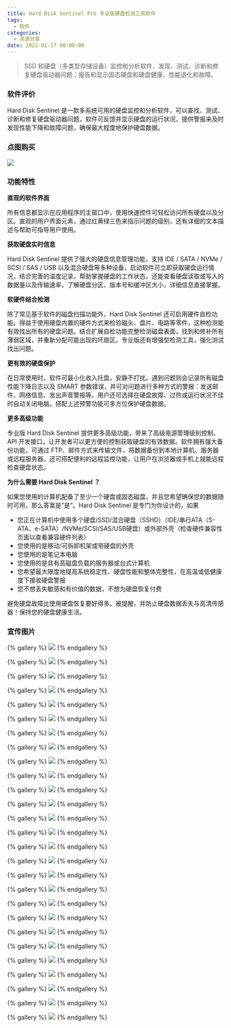 ```yaml
---
title: Hard Disk Sentinel Pro 专业版硬盘检测工具软件
tags:
  - 软件
categories:
  - 资源分享
date: 2022-01-17 00:00:00
---
```


> SSD 和硬盘（多类型存储设备）监控和分析软件，发现、测试、诊断和修复硬盘驱动器问题；报告和显示固态硬盘和硬盘健康、性能退化和故障。

<!-- more -->

### 软件评价

Hard Disk Sentinel 是一款多系统可用的硬盘监控和分析软件，可以查找、测试、诊断和修复硬盘驱动器问题。软件可反馈并显示硬盘的运行状况，提供警报来及时发现性能下降和故障问题，确保最大程度地保护硬盘数据。

### 点图购买

[![](https://cdn.dusays.com/2022/01/424-1.png)](https://r-g.io/MLfaA3)

### 功能特性

**直观的软件界面**

所有信息都显示在应用程序的主窗口中，使用快速控件可轻松访问所有硬盘以及分区。直观的用户界面元素，通过红黄绿三色来指示问题的级别，还有详细的文本描述与帮助可指导用户使用。

**获取硬盘实时信息**

Hard Disk Sentinel 提供了强大的硬盘信息管理功能，支持 IDE / SATA / NVMe / SCSI / SAS / USB 以及混合硬盘等多种设备，启动软件可立即获取硬盘运行情况，结合完善的温度记录，帮助掌握硬盘的工作状态。还能查看硬盘读取或写入的数据量以及传输速率，了解硬盘分区、版本号和缓冲区大小，详细信息直接掌握。

**软硬件结合检测**

除了常见基于软件的磁盘扫描功能外，Hard Disk Sentinel 还可启用硬件自检功能。得益于使用硬盘内置的硬件方式来检验磁头、盘片、电路等零件，这种检测能有效找出所有的硬盘问题。结合扩展自检功能完整检测磁盘表面，找到和修补所有薄弱区域，并重新分配可能出现的坏扇区。专业版还有增强型检测工具，强化测试找出问题。

**更有效的硬盘保护**

在日常使用时，软件可最小化收入托盘，安静不打扰。遇到问题则会记录所有磁盘性能下降日志以及 SMART 参数错误，并可对问题进行多种方式的警报：发送邮件、网络信息、发出声音警报等。用户还可选择在硬盘故障、过热或运行状况不佳时自动关闭电脑，搭配上述预警功能可多方位保护硬盘数据。

**更多高级功能**

专业版 Hard Disk Sentinel 提供更多高级功能，带来了高级电源管理级别控制、API 开发接口，让开发者可以更方便的控制获取硬盘的有效数据。软件拥有强大备份功能，可通过 FTP、邮件方式来传输文件，将数据备份到本地计算机、服务器或远程服务器。还可搭配便利的远程监控功能，让用户在浏览器或手机上就能远程检查硬盘状态。

**为什么需要 Hard Disk Sentinel ？**

如果您使用的计算机配备了至少一个硬盘或固态磁盘，并且您希望确保您的数据随时可用，那么答案是”是”。Hard Disk Sentinel 是专门为你设计的，如果

* 您正在计算机中使用多个硬盘/SSD/混合硬盘（SSHD）（IDE/串行ATA（S-ATA、e-SATA）/NVMe/SCSI/SAS/USB硬盘）或外部外壳（检查硬件兼容性页面以查看兼容硬件列表）
* 您使用的是移动/可拆卸机架或带硬盘的外壳
* 您使用的是笔记本电脑
* 您使用的是具有高磁盘负载的服务器或台式计算机
* 您希望最大限度地提高系统稳定性、硬盘性能和整体完整性，在高温或低健康度下接收硬盘警报
* 您不想丢失敏感和有价值的数据，不想为硬盘恢复付费

避免硬盘故障比使用硬盘恢复要好得多。被提醒，并防止硬盘数据丢失与高清传感器！保持您的硬盘健康生活。

### 宣传图片

{% gallery %}
![](https://cdn.dusays.com/2022/01/424-2.png)
{% endgallery %}

{% gallery %}
![](https://cdn.dusays.com/2022/01/424-3.png)
{% endgallery %}

{% gallery %}
![](https://cdn.dusays.com/2022/01/424-4.png)
{% endgallery %}

{% gallery %}
![](https://cdn.dusays.com/2022/01/424-5.png)
{% endgallery %}

{% gallery %}
![](https://cdn.dusays.com/2022/01/424-6.png)
{% endgallery %}

{% gallery %}
![](https://cdn.dusays.com/2022/01/424-7.png)
{% endgallery %}

{% gallery %}
![](https://cdn.dusays.com/2022/01/424-8.png)
{% endgallery %}

{% gallery %}
![](https://cdn.dusays.com/2022/01/424-9.png)
{% endgallery %}

{% gallery %}
![](https://cdn.dusays.com/2022/01/424-10.png)
{% endgallery %}

{% gallery %}
![](https://cdn.dusays.com/2022/01/424-11.png)
{% endgallery %}

{% gallery %}
![](https://cdn.dusays.com/2022/01/424-12.png)
{% endgallery %}

{% gallery %}
![](https://cdn.dusays.com/2022/01/424-13.png)
{% endgallery %}

{% gallery %}
![](https://cdn.dusays.com/2022/01/424-14.png)
{% endgallery %}

{% gallery %}
![](https://cdn.dusays.com/2022/01/424-15.png)
{% endgallery %}

{% gallery %}
![](https://cdn.dusays.com/2022/01/424-16.png)
{% endgallery %}

{% gallery %}
![](https://cdn.dusays.com/2022/01/424-17.png)
{% endgallery %}

{% gallery %}
![](https://cdn.dusays.com/2022/01/424-18.png)
{% endgallery %}

{% gallery %}
![](https://cdn.dusays.com/2022/01/424-19.png)
{% endgallery %}

{% gallery %}
![](https://cdn.dusays.com/2022/01/424-20.png)
{% endgallery %}

{% gallery %}
![](https://cdn.dusays.com/2022/01/424-21.png)
{% endgallery %}

{% gallery %}
![](https://cdn.dusays.com/2022/01/424-22.png)
{% endgallery %}

{% gallery %}
![](https://cdn.dusays.com/2022/01/424-23.png)
{% endgallery %}

{% gallery %}
![](https://cdn.dusays.com/2022/01/424-24.png)
{% endgallery %}

{% gallery %}
![](https://cdn.dusays.com/2022/01/424-25.png)
{% endgallery %}

{% gallery %}
![](https://cdn.dusays.com/2022/01/424-26.png)
{% endgallery %}

{% gallery %}
![](https://cdn.dusays.com/2022/01/424-27.png)
{% endgallery %}

{% gallery %}
![](https://cdn.dusays.com/2022/01/424-28.png)
{% endgallery %}
